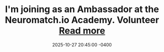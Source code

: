 ---
title: >-
    I'm joining as an Ambassador at the <strong>Neuromatch.io</strong> Academy. <span class="badge badge-pill badge-info badge-publication">Volunteer</span>
    <a href="https://neuromatch.io/team/" target="_blank">Read more <i class="fas fa-angle-double-right"></i></a>
date: 2025-10-27 20:45:00 -0400
---